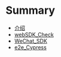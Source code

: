 # Summary

* [介绍](README.md)
* [webSDK\_Check](websdkcheck.md)
* [WeChat\_SDK](wechatsdk.md)
* [e2e\_Cypress](e2ecypress.md)

